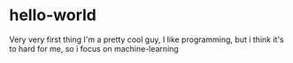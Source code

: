 # hello-world
Very very first thing
I'm a pretty cool guy, I like programming, but i think it's to hard for me, so i focus on machine-learning
